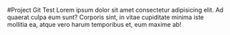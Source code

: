 #Project Git Test
Lorem ipsum dolor sit amet consectetur adipisicing elit. Ad quaerat culpa eum sunt? Corporis sint, in vitae cupiditate minima iste mollitia ea, atque vero harum temporibus et, eum maxime ab!